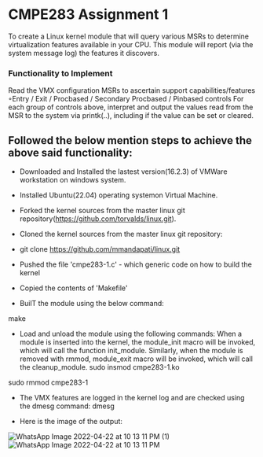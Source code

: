 # CMPE283 Assignment 1

To create a Linux kernel module that will query various MSRs to determine virtualization features available in your CPU. This module will report (via the system message log) the features it discovers.

### Functionality to Implement
Read the VMX configuration MSRs to ascertain support capabilities/features ◦Entry / Exit / Procbased / Secondary Procbased / Pinbased controls
For each group of controls above, interpret and output the values read from the MSR to the system via printk(..), including if the value can be set or cleared.

## Followed the below mention steps to achieve the above said functionality:

* Downloaded and Installed the lastest version(16.2.3) of VMWare workstation on windows system.

* Installed Ubuntu(22.04) operating systemon Virtual Machine.

* Forked the kernel sources from the master linux git repository(https://github.com/torvalds/linux.git).

* Cloned the kernel sources from the master linux git repository:

* git clone https://github.com/mmandapati/linux.git

* Pushed the file 'cmpe283-1.c' - which generic code on how to build the kernel

* Copied the contents of 'Makefile'

* BuilT the module using the below command:

make

* Load and unload the module using the following commands: When a module is inserted into the kernel, the module_init macro will be invoked, 
which will call the function init_module.
Similarly, when the module is removed with rmmod, module_exit macro will be invoked, which will call the cleanup_module.
sudo insmod cmpe283-1.ko

sudo rmmod cmpe283-1

* The VMX features are logged in the kernel log and are checked using the dmesg command:
dmesg

* Here is the image of the output:

![WhatsApp Image 2022-04-22 at 10 13 11 PM (1)](https://user-images.githubusercontent.com/48903573/164878987-28cb7751-fb6c-48b2-9be2-d31711dce334.jpeg)
![WhatsApp Image 2022-04-22 at 10 13 11 PM](https://user-images.githubusercontent.com/48903573/164878989-ad875ccb-ca85-4649-bdaa-c80e135490f6.jpeg)


